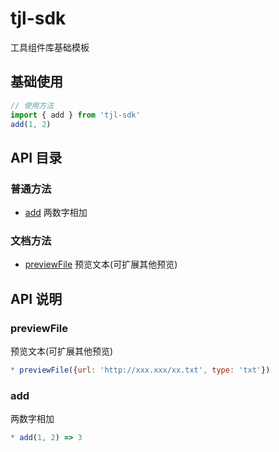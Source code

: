 # tjl-sdk

工具组件库基础模板

## 基础使用
``` javascript
// 使用方法
import { add } from 'tjl-sdk'
add(1, 2)
```


## API 目录

###  普通方法

- [add](#add)  两数字相加

###  文档方法

- [previewFile](#previewFile)  预览文本(可扩展其他预览)

## API 说明

### previewFile
              
 预览文本(可扩展其他预览)

```javascript
* previewFile({url: 'http://xxx.xxx/xx.txt', type: 'txt'})
```

### add
              
 两数字相加

```javascript
* add(1, 2) => 3
```
